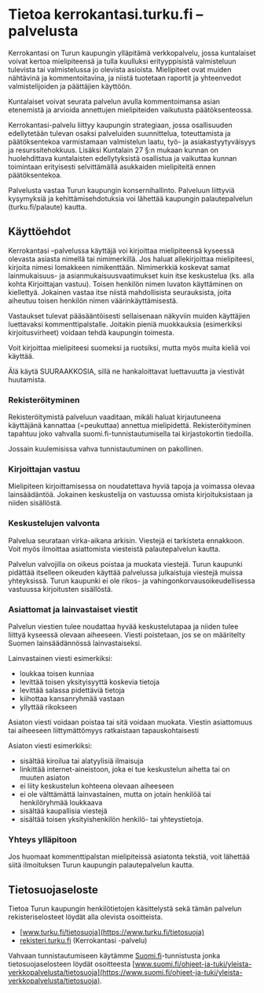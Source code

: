 # Tietoa kerrokantasi.turku.fi –palvelusta

Kerrokantasi on Turun kaupungin ylläpitämä verkkopalvelu, jossa kuntalaiset voivat kertoa mielipiteensä ja tulla kuulluksi erityyppisistä valmisteluun tulevista tai valmistelussa jo olevista asioista. Mielipiteet ovat muiden nähtävinä ja kommentoitavina, ja niistä tuotetaan raportit ja yhteenvedot valmistelijoiden ja päättäjien käyttöön.

Kuntalaiset voivat seurata palvelun avulla kommentoimansa asian etenemistä ja arvioida annettujen mielipiteiden vaikutusta päätöksenteossa.

Kerrokantasi-palvelu liittyy kaupungin strategiaan, jossa osallisuuden edellytetään tulevan osaksi palveluiden suunnittelua, toteuttamista ja päätöksentekoa varmistamaan valmistelun laatu, työ- ja asiakastyytyväisyys ja resurssitehokkuus. Lisäksi Kuntalain 27 §:n mukaan kunnan on huolehdittava kuntalaisten edellytyksistä osallistua ja vaikuttaa kunnan toimintaan erityisesti selvittämällä asukkaiden mielipiteitä ennen päätöksentekoa.

Palvelusta vastaa Turun kaupungin konsernihallinto. Palveluun liittyviä kysymyksiä ja kehittämisehdotuksia voi lähettää kaupungin palautepalvelun (turku.fi/palaute) kautta.

## Käyttöehdot

Kerrokantasi –palvelussa käyttäjä voi kirjoittaa mielipiteensä kyseessä olevasta asiasta nimellä tai nimimerkillä. Jos haluat allekirjoittaa mielipiteesi, kirjoita nimesi lomakkeen nimikenttään. Nimimerkkiä koskevat samat lainmukaisuus- ja asianmukaisuusvaatimukset kuin itse keskustelua (ks. alla kohta Kirjoittajan vastuu). Toisen henkilön nimen luvaton käyttäminen on kiellettyä. Jokainen vastaa itse niistä mahdollisista seurauksista, joita aiheutuu toisen henkilön nimen väärinkäyttämisestä.

Vastaukset tulevat pääsääntöisesti sellaisenaan näkyviin muiden käyttäjien luettavaksi kommenttipalstalle. Joitakin pieniä muokkauksia (esimerkiksi kirjoitusvirheet) voidaan tehdä kaupungin toimesta.

Voit kirjoittaa mielipiteesi suomeksi ja ruotsiksi, mutta myös muita kieliä voi käyttää.

Älä käytä SUURAAKKOSIA, sillä ne hankaloittavat luettavuutta ja viestivät huutamista.

### Rekisteröityminen

Rekisteröitymistä palveluun vaaditaan, mikäli haluat kirjautuneena käyttäjänä kannattaa (=peukuttaa) annettua mielipidettä. Rekisteröityminen tapahtuu joko vahvalla suomi.fi-tunnistautumisella tai kirjastokortin tiedoilla.

Jossain kuulemisissa vahva tunnistautuminen on pakollinen.

### Kirjoittajan vastuu

Mielipiteen kirjoittamisessa on noudatettava hyviä tapoja ja voimassa olevaa lainsäädäntöä. Jokainen keskustelija on vastuussa omista kirjoituksistaan ja niiden sisällöstä.

### Keskustelujen valvonta

Palvelua seurataan virka-aikana arkisin. Viestejä ei tarkisteta ennakkoon. Voit myös ilmoittaa asiattomista viesteistä palautepalvelun kautta.

Palvelun valvojilla on oikeus poistaa ja muokata viestejä. Turun kaupunki pidättää itselleen oikeuden käyttää palvelussa julkaistuja viestejä muissa yhteyksissä. Turun kaupunki ei ole rikos- ja vahingonkorvausoikeudellisessa vastuussa kirjoitusten sisällöstä.

### Asiattomat ja lainvastaiset viestit

Palvelun viestien tulee noudattaa hyvää keskustelutapaa ja niiden tulee liittyä kyseessä olevaan aiheeseen. Viesti poistetaan, jos se on määritelty Suomen lainsäädännössä lainvastaiseksi.

Lainvastainen viesti esimerkiksi:
* loukkaa toisen kunniaa
* levittää toisen yksityisyyttä koskevia tietoja
* levittää salassa pidettäviä tietoja
* kiihottaa kansanryhmää vastaan
* yllyttää rikokseen

Asiaton viesti voidaan poistaa tai sitä voidaan muokata. Viestin asiattomuus tai aiheeseen liittymättömyys ratkaistaan tapauskohtaisesti

Asiaton viesti esimerkiksi:
* sisältää kiroilua tai alatyylisiä ilmaisuja
* linkittää internet-aineistoon, joka ei tue keskustelun aihetta tai on muuten asiaton
* ei liity keskustelun kohteena olevaan aiheeseen
* ei ole välttämättä lainvastainen, mutta on jotain henkilöä tai henkilöryhmää loukkaava
* sisältää kaupallisia viestejä
* sisältää toisen yksityishenkilön henkilö- tai yhteystietoja.

### Yhteys ylläpitoon

Jos huomaat kommenttipalstan mielipiteissä asiatonta tekstiä, voit lähettää siitä ilmoituksen Turun kaupungin palautepalvelun kautta.

## Tietosuojaseloste

Tietoa Turun kaupungin henkilötietojen käsittelystä sekä tämän palvelun rekisteriselosteet löydät alla olevista osoitteista.
* [www.turku.fi/tietosuoja](https://www.turku.fi/tietosuoja)
* [rekisteri.turku.fi](https://rekisteri.turku.fi) (Kerrokantasi -palvelu)

Vahvaan tunnistautumiseen käytämme [Suomi.fi](https://www.suomi.fi)-tunnistusta jonka tietosuojaselosteen löydät osoitteesta [www.suomi.fi/ohjeet-ja-tuki/yleista-verkkopalvelusta/tietosuoja](https://www.suomi.fi/ohjeet-ja-tuki/yleista-verkkopalvelusta/tietosuoja).
